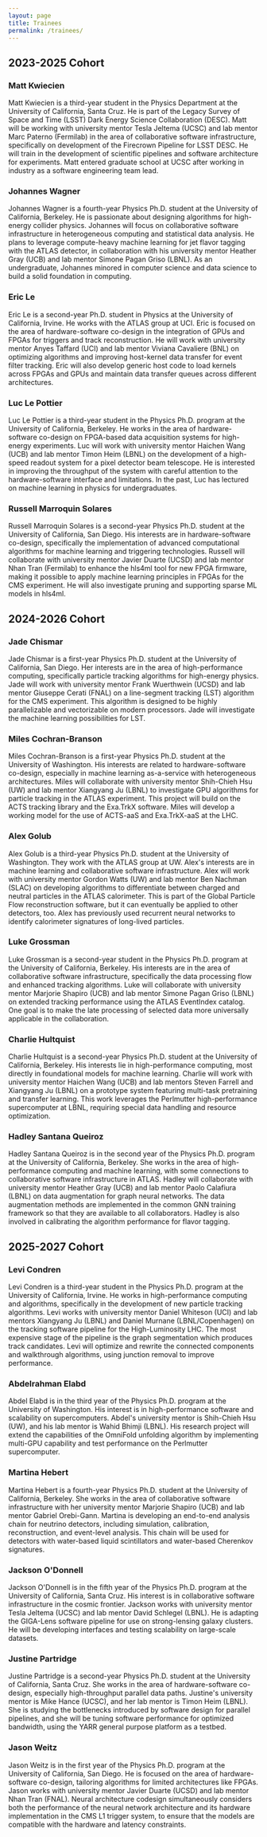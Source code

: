 ```yaml
---
layout: page
title: Trainees
permalink: /trainees/
---
```


## 2023-2025 Cohort

### Matt Kwiecien
Matt Kwiecien is a third-year student in the Physics Department at the University of California, Santa Cruz.
He is part of the Legacy Survey of Space and Time (LSST) Dark Energy Science Collaboration (DESC).
Matt will be working with university mentor Tesla Jeltema (UCSC) and lab mentor Marc Paterno (Fermilab) in the area of collaborative software infrastructure, specifically on development of the Firecrown Pipeline for LSST DESC.
He will train in the development of scientific pipelines and software architecture for experiments.
Matt entered graduate school at UCSC after working in industry as a software engineering team lead.


### Johannes Wagner
Johannes Wagner is a fourth-year Physics Ph.D. student at the University of California, Berkeley.
He is passionate about designing algorithms for high-energy collider physics.
Johannes will focus on collaborative software infrastructure in heterogeneous computing and statistical data analysis.
He plans to leverage compute-heavy machine learning for jet flavor tagging with the ATLAS detector, in collaboration with his university mentor Heather Gray (UCB) and lab mentor Simone Pagan Griso (LBNL).
As an undergraduate, Johannes minored in computer science and data science to build a solid foundation in computing.


### Eric Le
Eric Le is a second-year Ph.D. student in Physics at the University of California, Irvine.
He works with the ATLAS group at UCI.
Eric is focused on the area of hardware-software co-design in the integration of GPUs and FPGAs for triggers and track reconstruction.
He will work with university mentor Anyes Taffard (UCI) and lab mentor Viviana Cavaliere (BNL) on optimizing algorithms and improving host-kernel data transfer for event filter tracking.
Eric will also develop generic host code to load kernels across FPGAs and GPUs and maintain data transfer queues across different architectures.


### Luc Le Pottier
Luc Le Pottier is a third-year student in the Physics Ph.D. program at the University of California, Berkeley.
He works in the area of hardware-software co-design on FPGA-based data acquisition systems for high-energy experiments.
Luc will work with university mentor Haichen Wang (UCB) and lab mentor Timon Heim (LBNL) on the development of a high-speed readout system for a pixel detector beam telescope.
He is interested in improving the throughput of the system with careful attention to the hardware-software interface and limitations.
In the past, Luc has lectured on machine learning in physics for undergraduates.


### Russell Marroquin Solares
Russell Marroquin Solares is a second-year Physics Ph.D. student at the University of California, San Diego.
His interests are in hardware-software co-design, specifically the implementation of advanced computational algorithms for machine learning and triggering technologies.
Russell will collaborate with university mentor Javier Duarte (UCSD) and lab mentor Nhan Tran (Fermilab) to enhance the hls4ml tool for new FPGA firmware, making it possible to apply machine learning principles in FPGAs for the CMS experiment.
He will also investigate pruning and supporting sparse ML models in hls4ml.

## 2024-2026 Cohort

### Jade Chismar

Jade Chismar is a first-year Physics Ph.D. student at the University of California, San Diego.
Her interests are in the area of high-performance computing, specifically particle tracking algorithms for high-energy physics.
Jade will work with university mentor Frank Wuerthwein (UCSD) and lab mentor Giuseppe Cerati (FNAL) on a line-segment tracking (LST) algorithm for the CMS experiment.
This algorithm is designed to be highly parallelizable and vectorizable on modern processors.
Jade will investigate the machine learning possibilities for LST.


### Miles Cochran-Branson

Miles Cochran-Branson is a first-year Physics Ph.D. student at the University of Washington.
His interests are related to hardware-software co-design, especially in machine learning as-a-service with heterogeneous architectures.
Miles will collaborate with university mentor Shih-Chieh Hsu (UW) and lab mentor Xiangyang Ju (LBNL) to investigate GPU algorithms for particle tracking in the ATLAS experiment.
This project will build on the ACTS tracking library and the Exa.TrkX software.
Miles will develop a working model for the use of ACTS-aaS and Exa.TrkX-aaS at the LHC.


### Alex Golub

Alex Golub is a third-year Physics Ph.D. student at the University of Washington.
They work with the ATLAS group at UW.
Alex's interests are in machine learning and collaborative software infrastructure.
Alex will work with university mentor Gordon Watts (UW) and lab mentor Ben Nachman (SLAC) on developing algorithms to differentiate between charged and neutral particles in the ATLAS calorimeter.
This is part of the Global Particle Flow reconstruction software, but it can eventually be applied to other detectors, too.
Alex has previously used recurrent neural networks to identify calorimeter signatures of long-lived particles.


### Luke Grossman

Luke Grossman is a second-year student in the Physics Ph.D. program at the University of California, Berkeley.
His interests are in the area of collaborative software infrastructure, specifically the data processing flow and enhanced tracking algorithms.
Luke will collaborate with university mentor Marjorie Shapiro (UCB) and lab mentor Simone Pagan Griso (LBNL) on extended tracking performance using the ATLAS EventIndex catalog.
One goal is to make the late processing of selected data more universally applicable in the collaboration.


### Charlie Hultquist

Charlie Hultquist is a second-year Physics Ph.D. student at the University of California, Berkeley.
His interests lie in high-performance computing, most directly in foundational models for machine learning.
Charlie will work with university mentor Haichen Wang (UCB) and lab mentors Steven Farrell and Xiangyang Ju (LBNL) on a prototype system featuring multi-task pretraining and transfer learning.
This work leverages the Perlmutter high-performance supercomputer at LBNL, requiring special data handling and resource optimization.


### Hadley Santana Queiroz

Hadley Santana Queiroz is in the second year of the Physics Ph.D. program at the University of California, Berkeley.
She works in the area of high-performance computing and machine learning, with some connections to collaborative software infrastructure in ATLAS.
Hadley will collaborate with university mentor Heather Gray (UCB) and lab mentor Paolo Calafiura (LBNL) on data augmentation for graph neural networks.
The data augmentation methods are implemented in the common GNN training framework so that they are available to all collaborators.
Hadley is also involved in calibrating the algorithm performance for flavor tagging.

## 2025-2027 Cohort

### Levi Condren

Levi Condren is a third-year student in the Physics Ph.D. program at the University of California, Irvine.
He works in high-performance computing and algorithms, specifically in the development of new particle tracking algorithms.
Levi works with university mentor Daniel Whiteson (UCI) and lab mentors Xiangyang Ju (LBNL) and Daniel Murnane (LBNL/Copenhagen) on the tracking software pipeline for the High-Luminosity LHC.
The most expensive stage of the pipeline is the graph segmentation which produces track candidates.
Levi will optimize and rewrite the connected components and walkthrough algorithms, using junction removal to improve performance.


### Abdelrahman Elabd

Abdel Elabd is in the third year of the Physics Ph.D. program at the University of Washington.
His interest is in high-performance software and scalability on supercomputers.
Abdel's university mentor is Shih-Chieh Hsu (UW), and his lab mentor is Wahid Bhimji (LBNL).
His research project will extend the capabilities of the OmniFold unfolding algorithm by implementing multi-GPU capability and test performance on the Perlmutter supercomputer.

### Martina Hebert

Martina Hebert is a fourth-year Physics Ph.D. student at the University of California, Berkeley.
She works in the area of collaborative software infrastructure with her university mentor Marjorie Shapiro (UCB) and lab mentor Gabriel Orebi-Gann.
Martina is developing an end-to-end analysis chain for neutrino detectors, including simulation, calibration, reconstruction, and event-level analysis.
This chain will be used for detectors with water-based liquid scintillators and water-based Cherenkov signatures.

### Jackson O'Donnell

Jackson O'Donnell is in the fifth year of the Physics Ph.D. program at the University of California, Santa Cruz.
His interest is in collaborative software infrastructure in the cosmic frontier.
Jackson works with university mentor Tesla Jeltema (UCSC) and lab mentor David Schlegel (LBNL).
He is adapting the GIGA-Lens software pipeline for use on strong-lensing galaxy clusters.
He will be developing interfaces and testing scalability on large-scale datasets.

### Justine Partridge

Justine Partridge is a second-year Physics Ph.D. student at the University of California, Santa Cruz.
She works in the area of hardware-software co-design, especially high-throughput parallel data paths.
Justine's university mentor is Mike Hance (UCSC), and her lab mentor is Timon Heim (LBNL).
She is studying the bottlenecks introduced by software design for parallel pipelines, and she will be tuning software performance for optimized bandwidth, using the YARR general purpose platform as a testbed.

### Jason Weitz

Jason Weitz is in the first year of the Physics Ph.D. program at the University of California, San Diego.
He is focused on the area of hardware-software co-design, tailoring algorithms for limited architectures like FPGAs.
Jason works with university mentor Javier Duarte (UCSD) and lab mentor Nhan Tran (FNAL).
Neural architecture codesign simultaneously considers both the performance of the neural network architecture and its hardware implementation in the CMS L1 trigger system, to ensure that the models are compatible with the hardware and latency constraints.
